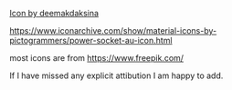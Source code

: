 <a href="https://www.freepik.com/icon/fountain_1723488#fromView=search&page=1&position=3&uuid=f9a3474d-64a1-4e66-abf0-8add9e9c7612">Icon by deemakdaksina</a>

https://www.iconarchive.com/show/material-icons-by-pictogrammers/power-socket-au-icon.html

most icons are from https://www.freepik.com/

If I have missed any explicit attibution I am happy to add.

